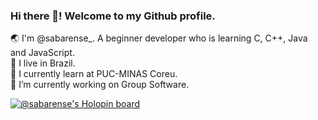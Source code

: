 ### Hi there 👋! Welcome to my Github profile.

🌏 I'm @sabarense_. A beginner developer who is learning C, C++, Java and JavaScript. <br>
🌵 I live in Brazil. <br>
🏫 I currently learn at PUC-MINAS Coreu. <br>
🔭 I’m currently working on Group Software.

[![@sabarense's Holopin board](https://holopin.me/sabarense)](https://holopin.io/@sabarense)

<!--
**sabarense/sabarense** is a ✨ _special_ ✨ repository because its `README.md` (this file) appears on your GitHub profile.

Here are some ideas to get you started:

- 🔭 I’m currently working on ...
- 🌱 I’m currently learning ...
- 👯 I’m looking to collaborate on ...
- 🤔 I’m looking for help with ...
- 💬 Ask me about ...
- 📫 How to reach me: ...
- 😄 Pronouns: ...
- ⚡ Fun fact: ...
-->
